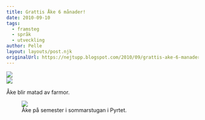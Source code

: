 ```yaml
---
title: Grattis Åke 6 månader!
date: 2010-09-10
tags: 
  - framsteg
  - språk
  - utveckling	
author: Pelle
layout: layouts/post.njk
originalUrl: https://nejtupp.blogspot.com/2010/09/grattis-ake-6-manader.html
---
```


<img src="../../../../img/Kring+Pyrtet-_MG_4184.jpg"><br><img src="../../../../img/Kring+Pyrtet-_MG_3870.jpg">
	<figcaption>Åke blir matad av farmor.</span> </span></div><br>

<figure>
	<img src="../../../../img/Kring+Pyrtet-_MG_4145.jpg">
	<figcaption>Åke på semester i sommarstugan i Pyrtet.</span> </span></div>
